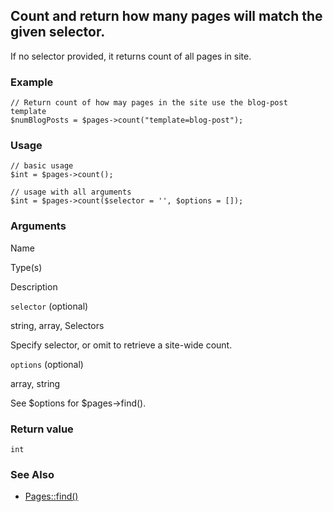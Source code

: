 Count and return how many pages will match the given selector.
--------------------------------------------------------------

If no selector provided, it returns count of all pages in site.

### Example

    // Return count of how may pages in the site use the blog-post template
    $numBlogPosts = $pages->count("template=blog-post");

### Usage

    // basic usage
    $int = $pages->count();
    
    // usage with all arguments
    $int = $pages->count($selector = '', $options = []);

### Arguments

Name

Type(s)

Description

`selector` (optional)

string, array, Selectors

Specify selector, or omit to retrieve a site-wide count.

`options` (optional)

array, string

See $options for $pages->find().

### Return value

`int`

### See Also

*   [Pages::find()](/api/ref/pages/find/)

